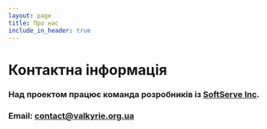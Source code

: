 ```yaml
---
layout: page
title: Про нас
include_in_header: true
---
```


# Контактна інформація

### Над проектом працює команда розробників із [SoftServe Inc](https://softserveinc.com).
### Email: [contact@valkyrie.org.ua](mailto:contact@valkyrie.org.ua)
